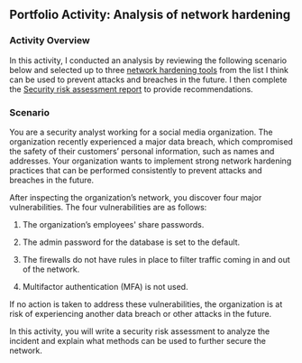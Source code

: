 ## Portfolio Activity: Analysis of network hardening

### Activity Overview

In this activity, I conducted an analysis by reviewing the following scenario below and selected up to three [network hardening tools](https://github.com/AbidBiswas/Google-Cybersecurity-Professional-Certificate/blob/main/Analysis%20of%20network%20hardening/Network%20hardening%20tools%20.pdf) from the list I think can be used to prevent attacks and breaches in the future. I then complete the [Security risk assessment report](https://github.com/AbidBiswas/Google-Cybersecurity-Professional-Certificate/blob/main/Analysis%20of%20network%20hardening/Security%20risk%20assessment%20report.pdf) to provide recommendations.

### Scenario

You are a security analyst working for a social media organization. The organization recently experienced a major data breach, which compromised the safety of their customers’ personal information, such as names and addresses. Your organization wants to implement strong network hardening practices that can be performed consistently to prevent attacks and breaches in the future. 

After inspecting the organization’s network, you discover four major vulnerabilities. The four vulnerabilities are as follows:

1. The organization’s employees' share passwords.

2. The admin password for the database is set to the default.

3. The firewalls do not have rules in place to filter traffic coming in and out of the network.

4. Multifactor authentication (MFA) is not used. 

If no action is taken to address these vulnerabilities, the organization is at risk of experiencing another data breach or other attacks in the future. 

In this activity, you will write a security risk assessment to analyze the incident and explain what methods can be used to further secure the network.
